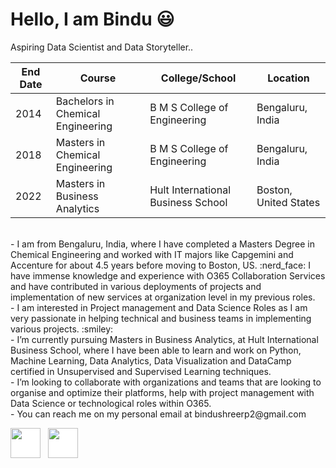 # Hello, I am Bindu :smiley:
<p> Aspiring Data Scientist and Data Storyteller.. 
  
|     End Date  |              Course                 | College/School                     |  Location                     |
| ------------- |-------------------------------------| -----------------------------------| ------------------------------|
| 2014          | Bachelors in Chemical Engineering   | B M S College of Engineering       |    Bengaluru, India           |
| 2018          | Masters in Chemical Engineering     | B M S College of Engineering       |    Bengaluru, India           |
| 2022          | Masters in Business Analytics       | Hult International Business School |    Boston, United States      |

<br>
- I am from Bengaluru, India, where I have completed a Masters 
  Degree in Chemical Engineering and worked with IT majors like Capgemini and Accenture for about 4.5 years 
  before moving to Boston, US. :nerd_face: I have immense knowledge and experience with O365 Collaboration Services and 
  have contributed in various deployments of projects and implementation of new services at organization level
  in my previous roles.
<br>
- I am interested in Project management and Data Science Roles as I am very passionate in helping technical 
and business teams in implementing various projects. :smiley:
<br>
- I’m currently pursuing Masters in Business Analytics, at Hult International Business School, where I have 
been able to learn and work on Python, Machine Learning, Data Analytics, Data Visualization and DataCamp certified in 
Unsupervised and Supervised Learning techniques.
<br>
- I’m looking to collaborate with organizations and teams that are looking to organise and optimize their platforms, 
help with project management with Data Science or technological roles within O365.
<br>
- You can reach me on my personal email at bindushreerp2@gmail.com 

[<img  src="logos\linkedin-icon.svg"  width="48"  height="48"  style="background-color:white;">][linkedin]
&nbsp;
[<img  src="logos\instagram-icon.png" width="48" height="48"   style="background-color:white;">][instagram]
   
[instagram]: https://www.instagram.com/bustlingwomantales/
[linkedin]: https://www.linkedin.com/in/bindushree-rp/

<!---
BindushreeRP/BindushreeRP is a ✨ special ✨ repository because its `README.md` (this file) appears on your GitHub profile.
You can click the Preview link to take a look at your changes.
--->
